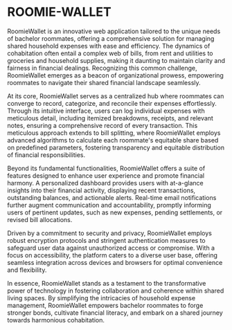 # ROOMIE-WALLET
RoomieWallet is an innovative web application tailored to the unique needs of bachelor roommates, offering a comprehensive solution for managing shared household expenses with ease and efficiency. The dynamics of cohabitation often entail a complex web of bills, from rent and utilities to groceries and household supplies, making it daunting to maintain clarity and fairness in financial dealings. Recognizing this common challenge, RoomieWallet emerges as a beacon of organizational prowess, empowering roommates to navigate their shared financial landscape seamlessly.

At its core, RoomieWallet serves as a centralized hub where roommates can converge to record, categorize, and reconcile their expenses effortlessly. Through its intuitive interface, users can log individual expenses with meticulous detail, including itemized breakdowns, receipts, and relevant notes, ensuring a comprehensive record of every transaction. This meticulous approach extends to bill splitting, where RoomieWallet employs advanced algorithms to calculate each roommate's equitable share based on predefined parameters, fostering transparency and equitable distribution of financial responsibilities.

Beyond its fundamental functionalities, RoomieWallet offers a suite of features designed to enhance user experience and promote financial harmony. A personalized dashboard provides users with at-a-glance insights into their financial activity, displaying recent transactions, outstanding balances, and actionable alerts. Real-time email notifications further augment communication and accountability, promptly informing users of pertinent updates, such as new expenses, pending settlements, or revised bill allocations.

Driven by a commitment to security and privacy, RoomieWallet employs robust encryption protocols and stringent authentication measures to safeguard user data against unauthorized access or compromise. With a focus on accessibility, the platform caters to a diverse user base, offering seamless integration across devices and browsers for optimal convenience and flexibility.

In essence, RoomieWallet stands as a testament to the transformative power of technology in fostering collaboration and coherence within shared living spaces. By simplifying the intricacies of household expense management, RoomieWallet empowers bachelor roommates to forge stronger bonds, cultivate financial literacy, and embark on a shared journey towards harmonious cohabitation.
